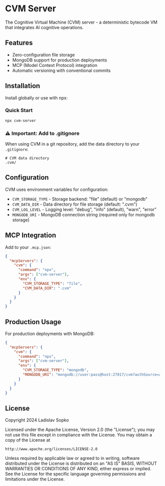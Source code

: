 # CVM Server

The Cognitive Virtual Machine (CVM) server - a deterministic bytecode VM that integrates AI cognitive operations.

## Features

- Zero-configuration file storage
- MongoDB support for production deployments
- MCP (Model Context Protocol) integration
- Automatic versioning with conventional commits

## Installation

Install globally or use with npx:

### Quick Start

```bash
npx cvm-server
```

### ⚠️ Important: Add to .gitignore

When using CVM in a git repository, add the data directory to your `.gitignore`:

```gitignore
# CVM data directory
.cvm/
```

## Configuration

CVM uses environment variables for configuration:

- `CVM_STORAGE_TYPE` - Storage backend: "file" (default) or "mongodb"
- `CVM_DATA_DIR` - Data directory for file storage (default: ".cvm")
- `CVM_LOG_LEVEL` - Logging level: "debug", "info" (default), "warn", "error"
- `MONGODB_URI` - MongoDB connection string (required only for mongodb storage)

## MCP Integration

Add to your `.mcp.json`:

```json
{
  "mcpServers": {
    "cvm": {
      "command": "npx",
      "args": ["cvm-server"],
      "env": {
        "CVM_STORAGE_TYPE": "file",
        "CVM_DATA_DIR": ".cvm"
      }
    }
  }
}
```

## Production Usage

For production deployments with MongoDB:

```json
{
  "mcpServers": {
    "cvm": {
      "command": "npx",
      "args": ["cvm-server"],
      "env": {
        "CVM_STORAGE_TYPE": "mongodb",
        "MONGODB_URI": "mongodb://user:pass@host:27017/cvm?authSource=admin"
      }
    }
  }
}
```

## License

Copyright 2024 Ladislav Sopko

Licensed under the Apache License, Version 2.0 (the "License");
you may not use this file except in compliance with the License.
You may obtain a copy of the License at

    http://www.apache.org/licenses/LICENSE-2.0

Unless required by applicable law or agreed to in writing, software
distributed under the License is distributed on an "AS IS" BASIS,
WITHOUT WARRANTIES OR CONDITIONS OF ANY KIND, either express or implied.
See the License for the specific language governing permissions and
limitations under the License.